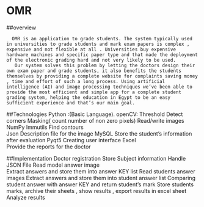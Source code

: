 # OMR
##overview

      OMR is an application to grade students. The system typically used in universities to grade students and mark exam papers is complex , expensive and not flexible at all . Universities buy expensive hardware machines and specific paper type and that made the deployment of the electronic grading hard and not very likely to be used. 
       Our system solves this problem by letting the doctors design their own exam paper and grade students, it also benefits the students themselves by providing a complete website for complaints saving money , time and effort of such a long process. Using artificial intelligence (AI) and image processing techniques we’ve been able to provide the most efficient and simple app for a complete student grading system, helping the education in Egypt to be an easy sufficient experience and that’s our main goal.

##Technologies
Python :(Basic Language). 
openCV: 
Threshold
Detect corners
Masking( count number of non zero pixels)
Read/write images	
NumPy 
Immutils
Find contours 											
Json
Description file for the image
MySQL
Store the student’s information after evaluation
Pyqt5
Creating user interface
Excel 	
Provide the reports for the doctor


##Implementation
Doctor registration 
Store Subject information 
Handle JSON File
Read model answer image  
Extract answers and store them into answer KEY list 
Read students answer images 
Extract answers and store them into  student answer list
Comparing student answer with answer KEY and return student’s mark 
Store students marks, archive their sheets , show results , export results in excel sheet   
Analyze results


